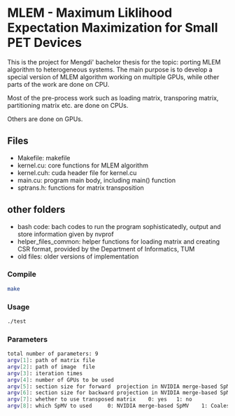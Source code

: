 ﻿# MLEM - Maximum Liklihood Expectation Maximization for Small PET Devices

This is the project for Mengdi' bachelor thesis for the topic: porting MLEM algorithm to heterogeneous systems. The main purpose is to develop a special version of MLEM algorithm working on multiple GPUs, while other parts of the work are done on CPU.

Most of the pre-process work such as loading matrix, transporing matrix, partitioning matrix etc. are done on CPUs.

Others are done on GPUs.

## Files
- Makefile:     makefile
- kernel.cu:    core functions for MLEM algorithm
- kernel.cuh:   cuda header file for kernel.cu
- main.cu:      program main body, including main() function
- sptrans.h:    functions for matrix transposition

## other folders
- bash code:            bach codes to run the program sophisticatedly, output and store information given by nvprof
- helper_files_common:  helper functions for loading matrix and creating CSR format, provided by the Department of Informatics, TUM
- old files:            older versions of implementation

### Compile
```sh
make
```
### Usage
```sh
./test
```

### Parameters
```sh
total number of parameters: 9
argv[1]: path of matrix file
argv[2]: path of image  file
argv[3]: iteration times
argv[4]: number of GPUs to be used
argv[5]: section size for forward  projection in NVIDIA merge-based SpMV
argv[6]: section size for backward projection in NVIDIA merge-based SpMV
argv[7]: whether to use transposed matrix    0: yes   1: no
argv[8]: which SpMV to used     0: NVIDIA merge-based SpMV    1: Coalesced Brutal Warp SpMV
```